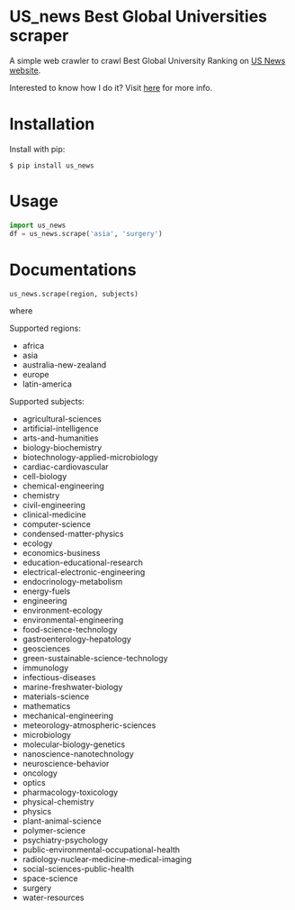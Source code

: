 # US_news Best Global Universities scraper
A simple web crawler to crawl Best Global University Ranking on [US News website](https://www.usnews.com/education/best-global-universities).

Interested to know how I do it? Visit [here](https://towardsdatascience.com/how-to-build-a-simple-web-crawler-66082fc82470) for more info.

# Installation
Install with pip:

`$ pip install us_news`

# Usage

```Python
import us_news
df = us_news.scrape('asia', 'surgery')

```

# Documentations

`us_news.scrape(region, subjects)`

where

Supported regions:
- africa
- asia
- australia-new-zealand
- europe
- latin-america

Supported subjects:
- agricultural-sciences
- artificial-intelligence
- arts-and-humanities
- biology-biochemistry
- biotechnology-applied-microbiology
- cardiac-cardiovascular
- cell-biology
- chemical-engineering
- chemistry
- civil-engineering
- clinical-medicine
- computer-science
- condensed-matter-physics
- ecology
- economics-business
- education-educational-research
- electrical-electronic-engineering
- endocrinology-metabolism
- energy-fuels
- engineering
- environment-ecology
- environmental-engineering
- food-science-technology
- gastroenterology-hepatology
- geosciences
- green-sustainable-science-technology
- immunology
- infectious-diseases
- marine-freshwater-biology
- materials-science
- mathematics
- mechanical-engineering
- meteorology-atmospheric-sciences
- microbiology
- molecular-biology-genetics
- nanoscience-nanotechnology
- neuroscience-behavior
- oncology
- optics
- pharmacology-toxicology
- physical-chemistry
- physics
- plant-animal-science
- polymer-science
- psychiatry-psychology
- public-environmental-occupational-health
- radiology-nuclear-medicine-medical-imaging
- social-sciences-public-health
- space-science
- surgery
- water-resources


